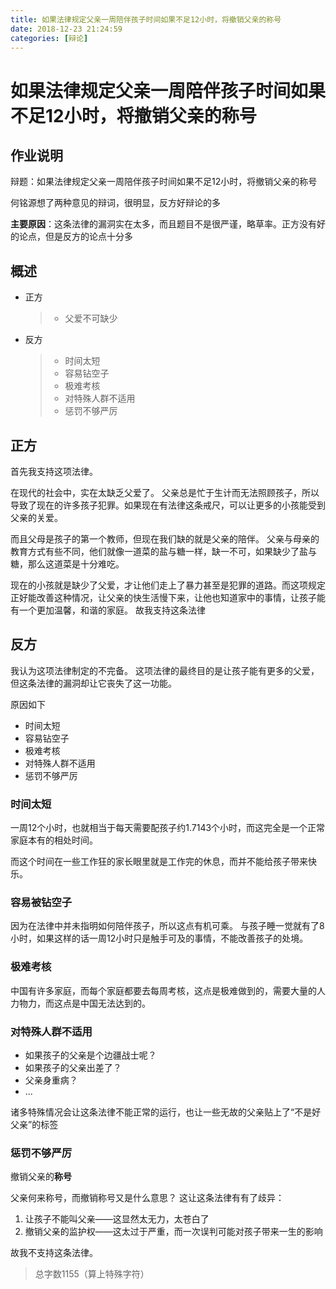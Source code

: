 ```yaml
---
title: 如果法律规定父亲一周陪伴孩子时间如果不足12小时，将撤销父亲的称号
date: 2018-12-23 21:24:59
categories: [辩论]
---
```

# 如果法律规定父亲一周陪伴孩子时间如果不足12小时，将撤销父亲的称号

## 作业说明
辩题：如果法律规定父亲一周陪伴孩子时间如果不足12小时，将撤销父亲的称号

何铭源想了两种意见的辩词，很明显，反方好辩论的多

**主要原因**：这条法律的漏洞实在太多，而且题目不是很严谨，略草率。正方没有好的论点，但是反方的论点十分多

## 概述
- 正方

	>- 父爱不可缺少

- 反方

	> - 时间太短
	> - 容易钻空子
	> - 极难考核
	> - 对特殊人群不适用
	> - 惩罚不够严厉

## 正方

首先我支持这项法律。

在现代的社会中，实在太缺乏父爱了。
父亲总是忙于生计而无法照顾孩子，所以导致了现在的许多孩子犯罪。如果现在有法律这条戒尺，可以让更多的小孩能受到父亲的关爱。

而且父母是孩子的第一个教师，但现在我们缺的就是父亲的陪伴。
父亲与母亲的教育方式有些不同，他们就像一道菜的盐与糖一样，缺一不可，如果缺少了盐与糖，那么这道菜是十分难吃。

现在的小孩就是缺少了父爱，才让他们走上了暴力甚至是犯罪的道路。而这项规定正好能改善这种情况，让父亲的快生活慢下来，让他也知道家中的事情，让孩子能有一个更加温馨，和谐的家庭。
故我支持这条法律

## 反方

我认为这项法律制定的不完备。
这项法律的最终目的是让孩子能有更多的父爱，但这条法律的漏洞却让它丧失了这一功能。

原因如下

- 时间太短
- 容易钻空子
- 极难考核
- 对特殊人群不适用
- 惩罚不够严厉

### 时间太短

一周12个小时，也就相当于每天需要配孩子约1.7143个小时，而这完全是一个正常家庭本有的相处时间。

而这个时间在一些工作狂的家长眼里就是工作完的休息，而并不能给孩子带来快乐。

### 容易被钻空子

因为在法律中并未指明如何陪伴孩子，所以这点有机可乘。
与孩子睡一觉就有了8小时，如果这样的话一周12小时只是触手可及的事情，不能改善孩子的处境。

### 极难考核

中国有许多家庭，而每个家庭都要去每周考核，这点是极难做到的，需要大量的人力物力，而这点是中国无法达到的。

### 对特殊人群不适用

- 如果孩子的父亲是个边疆战士呢？
- 如果孩子的父亲出差了？
- 父亲身重病？
- ...

诸多特殊情况会让这条法律不能正常的运行，也让一些无故的父亲贴上了“不是好父亲”的标签

### 惩罚不够严厉

撤销父亲的**称号**

父亲何来称号，而撤销称号又是什么意思？
这让这条法律有有了歧异：

1. 让孩子不能叫父亲——这显然太无力，太苍白了
2. 撤销父亲的监护权——这太过于严重，而一次误判可能对孩子带来一生的影响

故我不支持这条法律。

>总字数1155（算上特殊字符）
